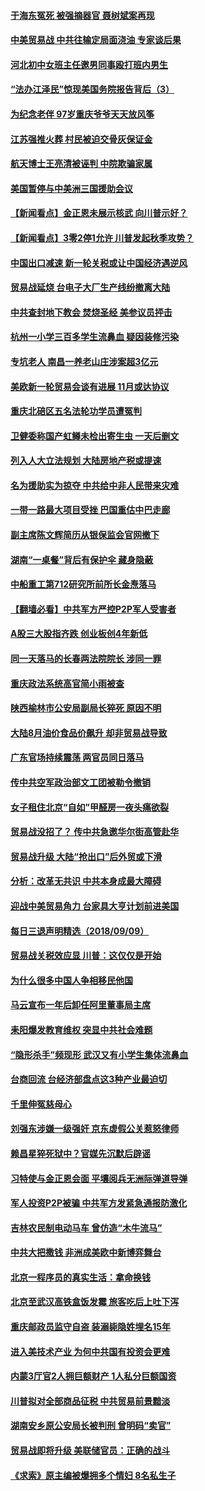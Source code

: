 #### [于海东冤死 被强摘器官 聂树斌案再现](../pages/nsc413/n10704777.md) 

#### [中美贸易战 中共往输定局面浇油 专家谈后果](../pages/nsc413/n10704865.md) 

#### [河北初中女班主任邀男同事殴打班内男生](../pages/nsc413/n10704524.md) 

#### [“法办江泽民”惊现美国务院报告背后（3）](../pages/nsc413/n10702262.md) 

#### [为纪念老伴 97岁重庆爷爷天天放风筝](../pages/nsc413/n10704774.md) 

#### [江苏强推火葬 村民被迫交骨灰保证金](../pages/nsc413/n10704515.md) 

#### [航天博士王亮清被诬判 中院欺骗家属](../pages/nsc413/n10704149.md) 

#### [美国暂停与中美洲三国援助会议](../pages/nsc413/n10704484.md) 

#### [【新闻看点】金正恩未展示核武 向川普示好？](../pages/nsc413/n10704495.md) 

#### [【新闻看点】3零2停1允许 川普发起秋季攻势？](../pages/nsc413/n10704230.md) 

#### [中国出口减速 新一轮关税或让中国经济遇逆风](../pages/nsc413/n10704142.md) 

#### [贸易战延烧 台电子大厂生产线纷撤离大陆](../pages/nsc413/n10704089.md) 

#### [中共查封地下教会 焚烧圣经 美参议员抨击](../pages/nsc413/n10704446.md) 

#### [杭州一小学三百多学生流鼻血 疑因装修污染](../pages/nsc413/n10704304.md) 

#### [专坑老人 南昌一养老山庄涉案超3亿元](../pages/nsc413/n10704244.md) 

#### [美欧新一轮贸易会谈有进展 11月或达协议](../pages/nsc413/n10704360.md) 

#### [重庆北碚区五名法轮功学员遭冤判](../pages/nsc413/n10704045.md) 

#### [卫健委称国产虹鳟未检出寄生虫 一天后删文](../pages/nsc413/n10704269.md) 

#### [列入人大立法规划 大陆房地产税或提速](../pages/nsc413/n10704275.md) 

#### [名为援助实为掠夺 中共给中非人民带来灾难](../pages/nsc413/n10704000.md) 

#### [一带一路最大项目受挫 巴国重估中巴走廊](../pages/nsc413/n10703991.md) 

#### [副主席陈文辉简历从银保监会官网撤下](../pages/nsc413/n10703555.md) 

#### [湖南“一桌餐”背后有保护伞 藏身隐蔽](../pages/nsc413/n10703364.md) 

#### [中船重工第712研究所前所长金焘落马](../pages/nsc413/n10703601.md) 

#### [【翻墙必看】中共军方严控P2P军人受害者](../pages/nsc413/n10702361.md) 

#### [A股三大股指齐跌 创业板创4年新低](../pages/nsc413/n10702950.md) 

#### [同一天落马的长春两法院院长 涉同一罪](../pages/nsc413/n10692669.md) 

#### [重庆政法系统高官简小雨被查](../pages/nsc413/n10703338.md) 

#### [陕西榆林市公安局副局长猝死 原因不明](../pages/nsc413/n10702857.md) 

#### [大陆8月油价食品价飙升 却非贸易战导致](../pages/nsc413/n10703473.md) 

#### [广东官场持续震荡 两官员同日落马](../pages/nsc413/n10703221.md) 

#### [传中共空军政治部文工团被勒令撤销](../pages/nsc413/n10702722.md) 

#### [女子租住北京“自如”甲醛房一夜头痛欲裂](../pages/nsc413/n10702672.md) 

#### [贸易战没招了？ 传中共急邀华尔街高管赴华](../pages/nsc413/n10703092.md) 

#### [贸易战升级 大陆“抢出口”后外贸或下滑](../pages/nsc413/n10702925.md) 

#### [分析：改革无共识 中共本身成最大障碍](../pages/nsc413/n10697887.md) 

#### [迎战中美贸易角力 台家具大亨计划前进美国](../pages/nsc413/n10702665.md) 

#### [每日三退声明精选（2018/09/09）](../pages/nsc413/n10702712.md) 

#### [贸易战关税效应显 川普：这仅仅是开始](../pages/nsc413/n10702499.md) 

#### [为什么很多中国人争相移民他国](../pages/nsc413/n10702084.md) 

#### [马云宣布一年后卸任阿里董事局主席](../pages/nsc413/n10702582.md) 

#### [耒阳爆发教育维权 突显中共社会难题](../pages/nsc413/n10702383.md) 

#### [“隐形杀手”频现形 武汉又有小学生集体流鼻血](../pages/nsc413/n10701423.md) 

#### [台商回流 台经济部盘点这3种产业最迫切](../pages/nsc413/n10702363.md) 

#### [千里伸冤慈母心](../pages/nsc413/n10699846.md) 

#### [刘强东涉嫌一级强奸 京东虚假公关惹怒律师](../pages/nsc413/n10702346.md) 

#### [赖昌星猝死狱中？官媒先沉默后辟谣](../pages/nsc413/n10702228.md) 

#### [习特使与金正恩会面 平壤阅兵无洲际弹道导弹](../pages/nsc413/n10702219.md) 

#### [军人投资P2P被骗 中共军方发紧急通报防激化](../pages/nsc413/n10702061.md) 

#### [吉林农民制电动马车 曾仿造“木牛流马”](../pages/nsc413/n10702171.md) 

#### [中共大把撒钱 非洲成美欧中新博弈舞台](../pages/nsc413/n10701871.md) 

#### [北京一程序员的真实生活：拿命换钱](../pages/nsc413/n10702101.md) 

#### [北京至武汉高铁盒饭发霉 旅客吃后上吐下泻](../pages/nsc413/n10702094.md) 

#### [重庆邮政员监守自盗 装溺毙隐姓埋名15年](../pages/nsc413/n10702097.md) 

#### [进入美技术产业 为何中共国有投资会更难](../pages/nsc413/n10700174.md) 

#### [内蒙3厅官2人拥巨额财产 1人私分巨额国资](../pages/nsc413/n10701862.md) 

#### [川普拟对全部商品征税 中共贸易前景黯淡](../pages/nsc413/n10701953.md) 

#### [湖南安乡原公安局长被判刑 曾明码“卖官”](../pages/nsc413/n10701904.md) 

#### [贸易战即将升级 美联储官员：正确的战斗](../pages/nsc413/n10700706.md) 

#### [《求索》原主编被爆拥多个情妇 8名私生子](../pages/nsc413/n10701842.md) 

